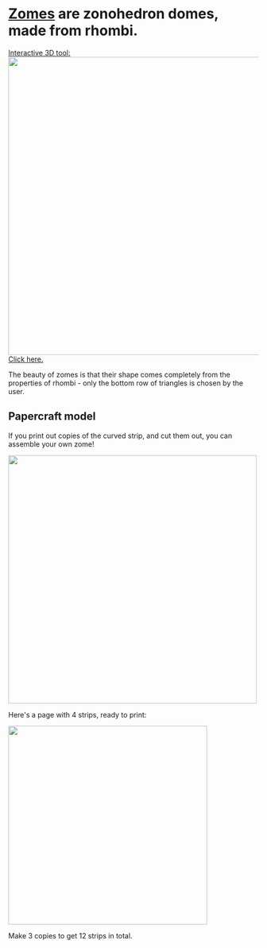 # [Zomes](https://simplydifferently.org/Zome) are zonohedron domes, made from rhombi. #

<a href="https://timhutton.github.io/zomes/">Interactive 3D tool:
<br>
<img width="600px" src="https://user-images.githubusercontent.com/647092/38961799-24394c62-4362-11e8-9e29-f0360f4e7997.png">
<br>
Click here.</a>

The beauty of zomes is that their shape comes completely from the properties of rhombi - only the bottom row of triangles is chosen by the user.

## Papercraft model ##

If you print out copies of the curved strip, and cut them out, you can assemble your own zome!

<img width="500px" src="https://user-images.githubusercontent.com/647092/38958020-f074b8c0-4353-11e8-9560-627bbae9751f.png">

Here's a page with 4 strips, ready to print:

<img width="400px" src="https://user-images.githubusercontent.com/647092/38958307-c7b3cbfa-4354-11e8-9ed2-05f152bcb79c.png">

 Make 3 copies to get 12 strips in total.
